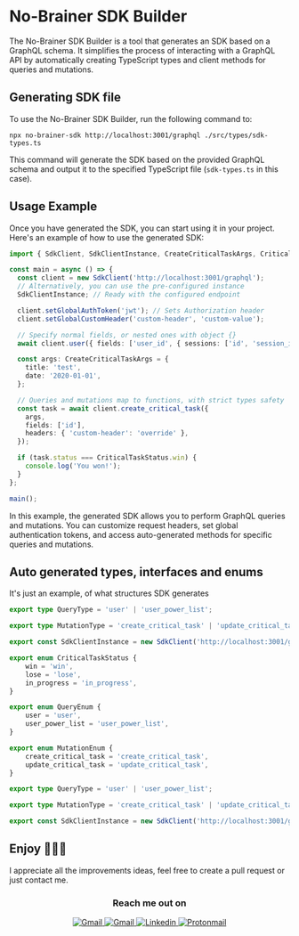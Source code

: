 # No-Brainer SDK Builder

The No-Brainer SDK Builder is a tool that generates an SDK based on a GraphQL schema. It simplifies the process of interacting with a GraphQL API by automatically creating TypeScript types and client methods for queries and mutations.

## Generating SDK file

To use the No-Brainer SDK Builder, run the following command to:

```
npx no-brainer-sdk http://localhost:3001/graphql ./src/types/sdk-types.ts
```

This command will generate the SDK based on the provided GraphQL schema and output it to the specified TypeScript file (`sdk-types.ts` in this case).

## Usage Example

Once you have generated the SDK, you can start using it in your project. Here's an example of how to use the generated SDK:

```typescript
import { SdkClient, SdkClientInstance, CreateCriticalTaskArgs, CriticalTaskStatus } from '../types/sdk-types';

const main = async () => {
  const client = new SdkClient('http://localhost:3001/graphql');
  // Alternatively, you can use the pre-configured instance
  SdkClientInstance; // Ready with the configured endpoint

  client.setGlobalAuthToken('jwt'); // Sets Authorization header
  client.setGlobalCustomHeader('custom-header', 'custom-value');

  // Specify normal fields, or nested ones with object {}
  await client.user({ fields: ['user_id', { sessions: ['id', 'session_id'] }] });

  const args: CreateCriticalTaskArgs = {
    title: 'test',
    date: '2020-01-01',
  };

  // Queries and mutations map to functions, with strict types safety
  const task = await client.create_critical_task({
    args,
    fields: ['id'],
    headers: { 'custom-header': 'override' },
  });

  if (task.status === CriticalTaskStatus.win) {
    console.log('You won!');
  }
};

main();
```

In this example, the generated SDK allows you to perform GraphQL queries and mutations. You can customize request headers, set global authentication tokens, and access auto-generated methods for specific queries and mutations.

## Auto generated types, interfaces and enums

It's just an example, of what structures SDK generates

```typescript
export type QueryType = 'user' | 'user_power_list';

export type MutationType = 'create_critical_task' | 'update_critical_task';

export const SdkClientInstance = new SdkClient('http://localhost:3001/graphql');

export enum CriticalTaskStatus {
    win = 'win',
    lose = 'lose',
    in_progress = 'in_progress',
}

export enum QueryEnum {
    user = 'user',
    user_power_list = 'user_power_list',
}

export enum MutationEnum {
    create_critical_task = 'create_critical_task',
    update_critical_task = 'update_critical_task',
}

export type QueryType = 'user' | 'user_power_list';

export type MutationType = 'create_critical_task' | 'update_critical_task';

export const SdkClientInstance = new SdkClient('http://localhost:3001/graphql');
```

## Enjoy 🚀🚀🚀

I appreciate all the improvements ideas, feel free to create a pull request or just contact me.


<h3 align="center">Reach me out on</h3>
  <p align="center">
   <a href="https://github.com/Pawel-Kica" target="_blank"><img alt="Gmail" src="https://img.shields.io/badge/GitHub-100000?style=for-the-badge&logo=github&logoColor=white" />
   <a href="mailto: pawel.kica.cc@gmail.com" target="_blank"><img alt="Gmail" src="https://img.shields.io/badge/Gmail-D14836?style=for-the-badge&logo=gmail&logoColor=white" />
   <a href="https://www.linkedin.com/in/Pawel-Kica/" target="_blank"><img alt="Linkedin" src="https://img.shields.io/badge/linkedin-%230077B5.svg?style=for-the-badge&logo=linkedin&logoColor=white" />
   <a href="mailto: pawel.kica.cc@proton.me" target="_blank"><img alt="Protonmail" src="https://img.shields.io/badge/ProtonMail-8B89CC?style=for-the-badge&logo=protonmail&logoColor=white" />
   </a> 
   </p>
</div>


